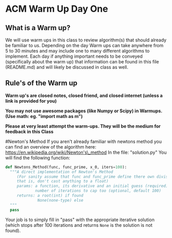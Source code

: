 # ACM Warm Up Day One
## What is a Warm up?
We will use warm ups in this class to review algorithm(s) that should already be familiar to us. Depending on the day Warm ups can take anywhere from 5 to 30 minutes and may include one to many different algorithms to implement.
Each day if anything important needs to be conveyed (specifically about the warm up) that information can be found in this file (README.md) and will likely be discussed in class as well.

## Rule's of the Warm up
**Warm up's are closed notes, closed friend, and closed internet (unless a link is provided for you)**

**You may not use awesome packages (like Numpy or Scipy) in Warmups. (Use math: eg. "import math as m")**

**Please at very least attempt the warm-ups. They will be the medium for feedback in this Class**


#Newton's Method
If you aren't already familiar with newtons method you can find an overview of the algorithm here: https://en.wikipedia.org/wiki/Newton's\_method
In the file: "solution.py" You will find the following function:
```python
def Newtons_Method(func, func_prime, x_0, iters=100):
  """A direct implementation of Newton's Method
     (For sanity assume that func and func_prime define there own division correctly,
     that is, don't cast anything to a float)
     params: a function, its derivative and an initial guess (required)
             number of iterations to cap too (optional, default 100)
     returns: a root(int) if found
              None(none-type) else
  """
  pass
```

Your job is to simply fill in "pass" with the appropriate iterative solution (which stops after 100 iterations and returns `None` is the solution is not found).
